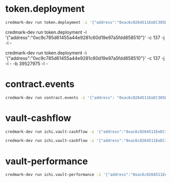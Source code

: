 # token.deployment

```bash
credmark-dev run token.deployment -i '{"address":"0xac6c0264511EeEC305Da9Afc2e1ABa08409F99f6"}'  -b 42499488 -j -c 137 -l -
```

credmark-dev run token.deployment -i '{"address":"0xc9c785d61455a44e9281c60d19e97a5fdd858510"}' -c 137 -j -l -

credmark-dev run token.deployment -i '{"address":"0xc9c785d61455a44e9281c60d19e97a5fdd858510"}' -c 137 -j -l - -b 39527975 -l -


# contract.events

```bash
credmark-dev run contract.events -i '{"address": "0xac6c0264511EeEC305Da9Afc2e1ABa08409F99f6", "event_name": "Deposit", "event_abi": [{"anonymous":false,"inputs":[{"indexed":true,"internalType":"address","name":"sender","type":"address"},{"indexed":true,"internalType":"address","name":"to","type":"address"},{"indexed":false,"internalType":"uint256","name":"shares","type":"uint256"},{"indexed":false,"internalType":"uint256","name":"amount0","type":"uint256"},{"indexed":false,"internalType":"uint256","name":"amount1","type":"uint256"}],"name":"Deposit","type":"event"}]}' -c 137 -j -b 42499488 -l -
```

# vault-cashflow

```bash
credmark-dev run ichi.vault-cashflow -i '{"address":"0xac6c0264511EeEC305Da9Afc2e1ABa08409F99f6"}' -b 42499488 -j -c 137 -l -

credmark-dev run ichi.vault-cashflow -i '{"address":"0xac6c0264511EeEC305Da9Afc2e1ABa08409F99f6"}' -b 42499488 -j -c 137 -l '*'
```

# vault-performance

```bash
credmark-dev run ichi.vault-performance -i '{"address":"0xac6c0264511EeEC305Da9Afc2e1ABa08409F99f6"}' --api_url http://localhost:8700 -b 42499488 -j -c 137 -l -
```